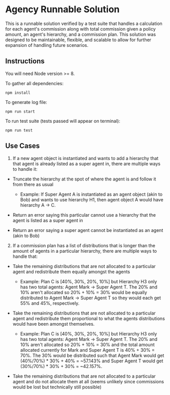 # Agency Runnable Solution

This is a runnable solution verified by a test suite that handles a calculation for each agent's commission along with total commission given a policy amount, an agent's hierarchy, and a commission plan. This solution was designed to be maintainable, flexible, and scalable to allow for further expansion of handling future scenarios.

## Instructions

You will need Node version >= 8.

To gather all dependencies:

```
npm install
```

To generate log file:

```
npm run start
```

To run test suite (tests passed will appear on terminal):

```
npm run test
```

## Use Cases

1. If a new agent object is instantiated and wants to add a hierarchy that that agent is already listed as a super agent in, there are multiple ways to handle it:

- Truncate the hierarchy at the spot of where the agent is and follow it from there as usual

   * Example: If Super Agent A is instantiated as an agent object (akin to Bob) and wants to use hierarchy H1, then agent object A would have hierarchy A -> C.

- Return an error saying this particular cannot use a hierarchy that the agent is listed as a super agent in
- Return an error saying a super agent cannot be instantiated as an agent (akin to Bob)

2. If a commission plan has a list of distributions that is longer than the amount of agents in a particular hierarchy, there are multiple ways to handle that:

- Take the remaining distributions that are not allocated to a particular agent and redistribute them equally amongst the agents

  * Example: Plan C is [40%, 30%, 20%, 10%] but Hierarchy H3 only has two total agents: Agent Mark -> Super Agent T. The 20% and 10% aren't allocated so 20% + 10% = 30% would be equally distributed to Agent Mark -> Super Agent T so they would each get 55% and 45%, respectively.

- Take the remaining distributions that are not allocated to a particular agent and redistribute them proportional to what the agents distributions would have been amongst themselves.

  * Example: Plan C is [40%, 30%, 20%, 10%] but Hierarchy H3 only has two total agents: Agent Mark -> Super Agent T. The 20% and 10% aren't allocated so 20% + 10% = 30% and the total amount allocated currently for Mark and Super Agent T is 40% + 30% = 70%. The 30% would be distributed such that Agent Mark would get (40%/70%) * 30% + 40% = ~57.143% and Super Agent T would get (30%/70%) * 30% + 30% = ~42.157%.

- Take the remaining distributions that are not allocated to a particular agent and do not allocate them at all (seems unlikely since commissions would be lost but technically still possible)
